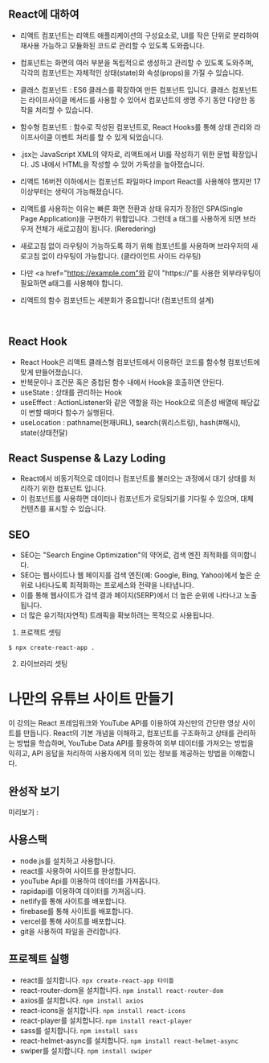 ## React에 대하여
- 리액트 컴포넌트는 리액트 애플리케이션의 구성요소로, UI를 작은 단위로 분리하여 재사용 가능하고 모듈화된 코드로 관리할 수 있도록 도와줍니다.

- 컴포넌트는 화면의 여러 부분을 독립적으로 생성하고 관리할 수 있도록 도와주며, 각각의 컴포넌트는 자체적인 상태(state)와 속성(props)을 가질 
수 있습니다.

- 클래스 컴포넌트 : ES6 클래스를 확장하여 만든 컴포넌트 입니다. 클래스 컴포넌트는 라이프사이클 메서드를 사용할 수 있어서 컴포넌트의 생명 주기 동안 다양한 동작을 처리할 수 있습니다.

- 함수형 컴포넌트 : 함수로 작성된 컴포넌트로, React Hooks를 통해 상태 관리와 라이프사이클 이벤트 처리를 할 수 있게 되었습니다.

- .jsx는 JavaScript XML의 약자로, 리액트에서 UI를 작성하기 위한 문법 확장입니다. JS 내에서 HTML을 작성할 수 있어 가독성을 높아졌습니다.

- 리액트 16버전 이하에서는 컴포넌트 파일마다 import React를 사용해야 했지만 17이상부터는 생략이 가능해졌습니다.

- 리액트를 사용하는 이유는 빠른 화면 전환과 상태 유지가 장점인 SPA(Single Page Application)을 구현하기 위함입니다. 그런데 a 태그를 사용하게 되면 브라우저 전체가 새로고침이 됩니다. (Reredering)

- 새로고침 없이 라우팅이 가능하도록 하기 위해 <Link> 컴포넌트를 사용하며 브라우저의 새로고침 없이 라우팅이 가능합니다. (클라이언트 사이드 라우팅)

- 다만 <a href="https://example.com"와 같이 "https://"를 사용한 외부라우팅이 필요하면 a태그를 사용해야 합니다.

- 리액트의 함수 컴포넌트는 세분화가 중요합니다! (컴포넌트의 설계)


<br />


## React Hook
- React Hook은 리액트 클래스형 컴포넌트에서 이용하던 코드를 함수형 컴포넌트에 맞게 만들어졌습니다.
- 반복문이나 조건문 혹은 중첩된 함수 내에서 Hook을 호출하면 안된다.
- useState : 상태를 관리하는 Hook
- useEffect : ActionListener와 같은 역할을 하는 Hook으로 의존성 배열에 해당값이 변할 때마다 함수가 실행된다.
- useLocation : pathname(현재URL), search(쿼리스트링), hash(#해시), state(상태전달)


## React Suspense & Lazy Loding
- React에서 비동기적으로 데이터나 컴포넌트를 불러오는 과정에서 대기 상태를 처리하기 위한 컴포넌트 입니다.
- 이 컴포넌트를 사용하면 데이터나 컴포넌트가 로딩되기를 기다릴 수 있으며, 대체 컨텐츠를 표시할 수 있습니다.


##  SEO
- SEO는 "Search Engine Optimization"의 약어로, 검색 엔진 최적화를 의미합니다.
- SEO는 웹사이트나 웹 페이지를 검색 엔진(예: Google, Bing, Yahoo)에서 높은 순위로 나타나도록 최적화하는 프로세스와 전략을 나타냅니다.
- 이를 통해 웹사이트가 검색 결과 페이지(SERP)에서 더 높은 순위에 나타나고 노출됩니다. 
- 더 많은 유기적(자연적) 트래픽을 확보하려는 목적으로 사용됩니다.





1. 프로젝트 셋팅
```
$ npx create-react-app .
```

2. 라이브러리 셋팅
# 나만의 유튜브 사이트 만들기

이 강의는 React 프레임워크와 YouTube API를 이용하여 자신만의 간단한 영상 사이트를 만듭니다. React의 기본 개념을 이해하고, 컴포넌트를 구조화하고 상태를 관리하는 방법을 학습하며, 
YouTube Data API를 활용하여 외부 데이터를 가져오는 방법을 익히고, API 응답을 처리하여 사용자에게 의미 있는 정보를 제공하는 방법을 이해합니다.

## 완성작 보기
미리보기 : 

## 사용스택
- node.js를 설치하고 사용합니다. 
- react를 사용하여 사이트를 완성합니다. 
- youTube Api를 이용하여 데이터를 가져옵니다.
- rapidapi를 이용하여 데이터를 가져옵니다.
- netlify를 통해 사이트를 배포합니다.
- firebase를 통해 사이트를 배포합니다.
- vercel를 통해 사이트를 배포합니다.
- git을 사용하여 파일을 관리합니다.

## 프로젝트 실행
- react를 설치합니다. `npx create-react-app 타이틀`
- react-router-dom을 설치합니다. `npm install react-router-dom`
- axios를 설치합니다. `npm install axios`
- react-icons을 설치합니다. `npm install react-icons`
- react-player를 설치합니다. `npm install react-player`
- sass를 설치합니다. `npm install sass`
- react-helmet-async를 설치합니다. `npm install react-helmet-async`
- swiper를 설치합니다. `npm install swiper`